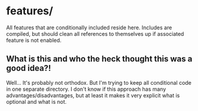 # features/
All features that are conditionally included reside here. Includes are compiled, but should clean all references to themselves up if associated feature is not enabled.

## What is this and who the heck thought this was a good idea?!
Well...  It's probably not orthodox. 
But I'm trying to keep all conditional code in one separate directory. 
I don't know if this approach has many advantages/disadvantages, but 
at least it makes it very explicit what is optional and what is not.
